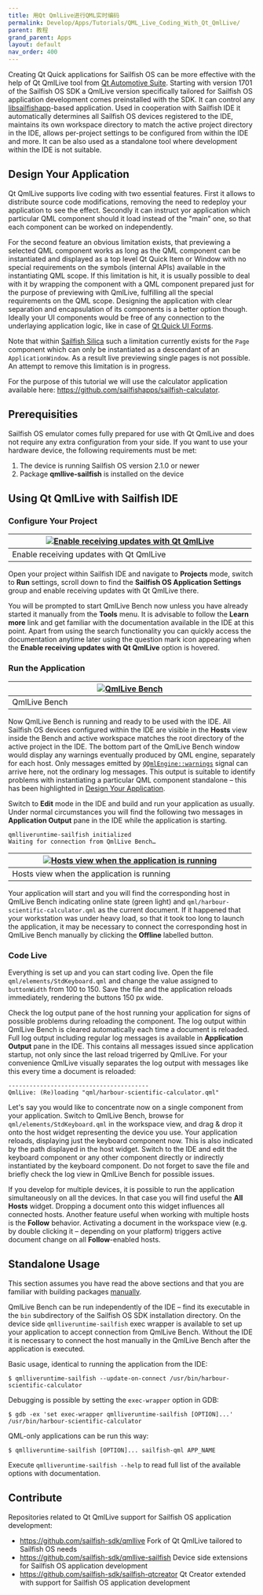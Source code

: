 ```yaml
---
title: 用Qt QmlLive进行QML实时编码
permalink: Develop/Apps/Tutorials/QML_Live_Coding_With_Qt_QmlLive/
parent: 教程
grand_parent: Apps
layout: default
nav_order: 400
---
```


Creating Qt Quick applications for Sailfish OS can be more effective with the help of Qt QmlLive tool from [Qt Automotive Suite](https://doc.qt.io/QtAutomotiveSuite/qtas-overview.html). Starting with version 1701 of the Sailfish OS SDK a QmlLive version specifically tailored for Sailfish OS application development comes preinstalled with the SDK. It can control any [libsailfishapp](/Develop/Apps#libsailfishapp)-based application. Used in cooperation with Sailfish IDE it automatically determines all Sailfish OS devices registered to the IDE, maintains its own workspace directory to match the active project directory in the IDE, allows per-project settings to be configured from within the IDE and more. It can be also used as a standalone tool where development within the IDE is not suitable.

## Design Your Application

Qt QmlLive supports live coding with two essential features. First it allows to distribute source code modifications, removing the need to redeploy your application to see the effect. Secondly it can instruct yor application which particular QML component should it load instead of the "main" one, so that each component can be worked on independently.

For the second feature an obvious limitation exists, that previewing a selected QML component works as long as the QML component can be instantiated and displayed as a top level Qt Quick Item or Window with no special requirements on the symbols (internal APIs) available in the instantiating QML scope. If this limitation is hit, it is usually possible to deal with it by wrapping the component with a QML component prepared just for the purpose of previewing with QmlLive, fulfilling all the special requirements on the QML scope. Designing the application with clear separation and encapsulation of its components is a better option though. Ideally your UI components would be free of any connection to the underlaying application logic, like in case of [Qt Quick UI Forms](http://doc.qt.io/qtcreator/creator-quick-ui-forms.html).

Note that within [Sailfish Silica](/Develop/Apps#sailfish-silica) such a limitation currently exists for the `Page` component which can only be instantiated as a descendant of an `ApplicationWindow`. As a result live previewing single pages is not possible. An attempt to remove this limitation is in progress.

For the purpose of this tutorial we will use the calculator application available here: <https://github.com/sailfishapps/sailfish-calculator>.

## Prerequisities

Sailfish OS emulator comes fully prepared for use with Qt QmlLive and does not require any extra configuration from your side. If you want to use your hardware device, the following requirements must be met:

1.  The device is running Sailfish OS version 2.1.0 or newer
2.  Package **qmllive-sailfish** is installed on the device

## Using Qt QmlLive with Sailfish IDE

### Configure Your Project

|<a href="QtC_Enable.png" style="width:30em;display:block"><img src="QtC_Enable.png" alt="Enable receiving updates with Qt QmlLive" class="md_thumbnail" style="max-width:100%"/></a>|
|-|
|<span class="md_figcaption">Enable receiving updates with Qt QmlLive</span>|

Open your project within Sailfish IDE and navigate to **Projects** mode, switch to **Run** settings, scroll down to find the **Sailfish OS Application Settings** group and enable receiving updates with Qt QmlLive there.

You will be prompted to start QmlLive Bench now unless you have already started it manually from the **Tools** menu. It is advisable to follow the **Learn more** link and get familiar with the documentation available in the IDE at this point. Apart from using the search functionality you can quickly access the documentation anytime later using the question mark icon appearing when the **Enable receiving updates with Qt QmlLive** option is hovered.

### Run the Application

|<a href="The_Bench.png" style="width:30em;display:block"><img src="The_Bench.png" alt="QmlLive Bench" class="md_thumbnail" style="max-width:100%"/></a>|
|-|
|<span class="md_figcaption">QmlLive Bench</span>|

Now QmlLive Bench is running and ready to be used with the IDE. All Sailfish OS devices configured within the IDE are visible in the **Hosts** view inside the Bench and active workspace matches the root directory of the active project in the IDE. The bottom part of the QmlLive Bench window would display any warnings eventually produced by QML engine, separately for each host. Only messages emitted by [`QQmlEngine::warnings`](http://doc.qt.io/qt-5/qqmlengine.html#warnings) signal can arrive here, not the ordinary log messages. This output is suitable to identify problems with instantiating a particular QML component standalone – this has been highlighted in [Design Your Application](#design-your-application).

Switch to **Edit** mode in the IDE and build and run your application as usually. Under normal circumstances you will find the following two messages in **Application Output** pane in the IDE while the application is starting.
```
qmlliveruntime-sailfish initialized
Waiting for connection from QmlLive Bench…
```


|<a href="Hosts.png" style="width:30em;display:block"><img src="Hosts.png" alt="Hosts view when the application is running" class="md_thumbnail" style="max-width:100%"/></a>|
|-|
|<span class="md_figcaption">Hosts view when the application is running</span>|

Your application will start and you will find the corresponding host in QmlLive Bench indicating online state (green light) and `qml/harbour-scientific-calculator.qml` as the current document. If it happened that your workstation was under heavy load, so that it took too long to launch the application, it may be necessary to connect the corresponding host in QmlLive Bench manually by clicking the **Offline** labelled button.



### Code Live

Everything is set up and you can start coding live. Open the file `qml/elements/StdKeyboard.qml` and change the value assigned to `buttonWidth` from 100 to 150. Save the file and the application reloads immediately, rendering the buttons 150 px wide.

Check the log output pane of the host running your application for signs of possible problems during reloading the component. The log output within QmlLive Bench is cleared automatically each time a document is reloaded. Full log output including regular log messages is available in **Application Output** pane in the IDE. This contains all messages issued since application startup, not only since the last reload trigerred by QmlLive. For your convenience QmlLive visually separates the log output with messages like this every time a document is reloaded:
```
----------------------------------------
QmlLive: (Re)loading "qml/harbour-scientific-calculator.qml"
```

Let's say you would like to concentrate now on a single component from your application. Switch to QmlLive Bench, browse for `qml/elements/StdKeyboard.qml` in the workspace view, and drag & drop it onto the host widget representing the device you use. Your application reloads, displaying just the keyboard component now. This is also indicated by the path displayed in the host widget. Switch to the IDE and edit the keyboard component or any other component directly or indirectly instantiated by the keyboard component. Do not forget to save the file and briefly check the log view in QmlLive Bench for possible issues.

If you develop for multiple devices, it is possible to run the application simultaneously on all the devices. In that case you will find useful the **All Hosts** widget. Dropping a document onto this widget influences all connected hosts. Another feature useful when working with multiple hosts is the **Follow** behavior. Activating a document in the workspace view (e.g. by double clicking it – depending on your platform) triggers active document change on all **Follow**-enabled hosts.

## Standalone Usage

This section assumes you have read the above sections and that you are familiar with building packages [manually](/Develop/Apps/Tutorials/Building_packages_-_advanced_techniques).

QmlLive Bench can be run independently of the IDE – find its executable in the `bin` subdirectory of the Sailfish OS SDK installation directory. On the device side `qmlliveruntime-sailfish` exec wrapper is available to set up your application to accept connection from QmlLive Bench. Without the IDE it is necessary to connect the host manually in the QmlLive Bench after the application is executed.

Basic usage, identical to running the application from the IDE:
```nosh
$ qmlliveruntime-sailfish --update-on-connect /usr/bin/harbour-scientific-calculator
```

Debugging is possible by setting the `exec-wrapper` option in GDB:
```nosh
$ gdb -ex 'set exec-wrapper qmlliveruntime-sailfish [OPTION]...' /usr/bin/harbour-scientific-calculator
```

QML-only applications can be run this way:
```nosh
$ qmlliveruntime-sailfish [OPTION]... sailfish-qml APP_NAME
```

Execute `qmlliveruntime-sailfish --help` to read full list of the available options with documentation.

## Contribute

Repositories related to Qt QmlLive support for Sailfish OS application development:

  - <https://github.com/sailfish-sdk/qmllive>
    Fork of Qt QmlLive tailored to Sailfish OS needs
  - <https://github.com/sailfish-sdk/qmllive-sailfish>
    Device side extensions for Sailfish OS application development
  - <https://github.com/sailfish-sdk/sailfish-qtcreator>
    Qt Creator extended with support for Sailfish OS application development
